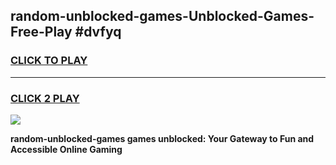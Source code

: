 
## random-unblocked-games-Unblocked-Games-Free-Play #dvfyq
<h3>
<a href="https://us.freeplayer.one?title=random-unblocked-games&ref=9M">CLICK TO PLAY</a></h3>
<hr>

<h3>
<a href="https://us.freeplayer.one?title=random-unblocked-games&ref=9M">CLICK 2 PLAY</a>
  
</h3>

<a href="https://us.freeplayer.one?title=random-unblocked-games&ref=9M"><img src="https://clearcache.store/games.png"></a>


**random-unblocked-games games unblocked: Your Gateway to Fun and Accessible Online Gaming**
